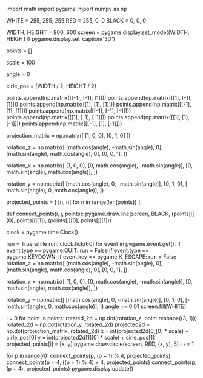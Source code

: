 import math
import pygame
import numpy as np

WHITE = 255, 255, 255
RED = 255, 0, 0
BLACK = 0, 0, 0

WIDTH, HEIGHT = 800, 600
screen = pygame.display.set_mode((WIDTH, HEIGHT))
pygame.display.set_caption('3D')

points = []

scale = 100

angle = 0

cirle_pos = [WIDTH / 2, HEIGHT / 2]

points.append(np.matrix([[-1], [-1], [1]]))
points.append(np.matrix([[1], [-1], [1]]))
points.append(np.matrix([[1], [1], [1]]))
points.append(np.matrix([[-1], [1], [1]]))
points.append(np.matrix([[-1], [-1], [-1]]))
points.append(np.matrix([[1], [-1], [-1]]))
points.append(np.matrix([[1], [1], [-1]]))
points.append(np.matrix([[-1], [1], [-1]]))

projection_matrix = np.matrix([
   [1, 0, 0],
   [0, 1, 0]
])

rotation_z = np.matrix([
   [math.cos(angle), -math.sin(angle), 0],
   [math.sin(angle), math.cos(angle), 0],
   [0, 0, 1],
])

rotation_x = np.matrix([
   [1, 0, 0],
   [0, math.cos(angle), -math.sin(angle)],
   [0, math.sin(angle), math.cos(angle)],
])

rotation_y = np.matrix([
   [math.cos(angle), 0, -math.sin(angle)],
   [0, 1, 0],
   [-math.sin(angle), 0, math.cos(angle)],
])

projected_points = [
   [n, n] for n in range(len(points))
]

def connect_points(i, j, points):
   pygame.draw.line(screen, BLACK, (points[i][0], points[i][1]), (points[j][0], points[j][1]))

clock = pygame.time.Clock()

run = True
while run:
   clock.tick(60)
   for event in pygame.event.get():
       if event.type == pygame.QUIT:
           run = False
       if event.type == pygame.KEYDOWN:
           if event.key == pygame.K_ESCAPE:
               run = False
   rotation_z = np.matrix([
       [math.cos(angle), -math.sin(angle), 0],
       [math.sin(angle), math.cos(angle), 0],
       [0, 0, 1],
   ])

   rotation_x = np.matrix([
       [1, 0, 0],
       [0, math.cos(angle), -math.sin(angle)],
       [0, math.sin(angle), math.cos(angle)],
   ])

   rotation_y = np.matrix([
       [math.cos(angle), 0, -math.sin(angle)],
       [0, 1, 0],
       [-math.sin(angle), 0, math.cos(angle)],
   ])
   angle += 0.01
   screen.fill(WHITE)

   i = 0
   for point in points:
       rotated_2d = np.dot(rotation_z, point.reshape((3, 1)))
       rotated_2d = np.dot(rotation_y, rotated_2d)
       projected2d = np.dot(projection_matrix, rotated_2d)
       x = int(projected2d[0][0] * scale) + cirle_pos[0]
       y = int(projected2d[1][0] * scale) + cirle_pos[1]
       projected_points[i] = [x, y]
       pygame.draw.circle(screen, RED, (x, y), 5)
       i += 1

   for p in range(4):
       connect_points(p, (p + 1) % 4, projected_points)
       connect_points(p + 4, ((p + 1) % 4) + 4, projected_points)
       connect_points(p, (p + 4), projected_points)
   pygame.display.update()

